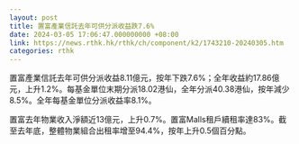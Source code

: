 ```yaml
---
layout: post
title: 置富產業信託去年可供分派收益跌7.6%
date: 2024-03-05 17:06:47.000000000 +08:00
link: https://news.rthk.hk/rthk/ch/component/k2/1743210-20240305.htm
categories: rthk
---
```


置富產業信託去年可供分派收益8.11億元，按年下跌7.6%；全年收益約17.86億元，上升1.2%。每基金單位末期分派18.02港仙，全年分派40.38港仙，按年減少8.5%。全年每基金單位分派收益率8.1%。

置富去年物業收入淨額近13億元，上升0.7%。置富Malls租戶續租率達83%。截至去年底，整體物業組合出租率增至94.4%，按年上升0.5個百分點。

